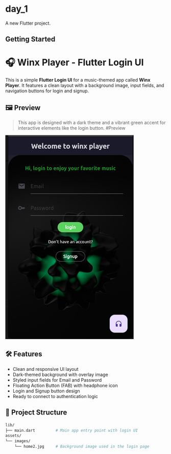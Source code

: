 # day_1

A new Flutter project.

## Getting Started
# 🎧 Winx Player - Flutter Login UI

This is a simple **Flutter Login UI** for a music-themed app called **Winx Player**. It features a clean layout with a background image, input fields, and navigation buttons for login and signup.

## 🖼️ Preview

> This app is designed with a dark theme and a vibrant green accent for interactive elements like the login button.
#Preview

![Login Preview](assets/images/screenshot.png)

## 🛠️ Features

- Clean and responsive UI layout
- Dark-themed background with overlay image
- Styled input fields for Email and Password
- Floating Action Button (FAB) with headphone icon
- Login and Signup button design
- Ready to connect to authentication logic

## 📁 Project Structure

```bash
lib/
├── main.dart         # Main app entry point with login UI
assets/
└── images/
    └── home2.jpg     # Background image used in the login page



